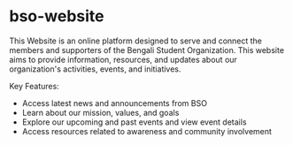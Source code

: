 # bso-website

This Website is an online platform designed to serve and connect the members and supporters of the Bengali Student Organization. This website aims to provide information, resources, and updates about our organization's activities, events, and initiatives.

Key Features:

* Access latest news and announcements from BSO
* Learn about our mission, values, and goals
* Explore our upcoming and past events and view event details
* Access resources related to awareness and community involvement
